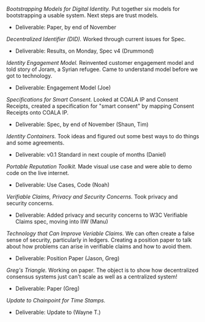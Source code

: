 
*Bootstrapping Models for Digital Identity.* Put together six models for bootstrapping a usable system. Next steps are trust models. 
 
   * Deliverable: Paper, by end of November 

*Decentralized Identifier (DID).* Worked through current issues for Spec.

   * Deliverable: Results, on Monday, Spec v4 (Drummond)

*Identity Engagement Model.* Reinvented customer engagement model and told story of Joram, a Syrian refugee. Came to understand model before we got to technology.

   * Deliverable: Engagement Model (Joe)

*Specifications for Smart Consent.* Looked at COALA IP and Consent Receipts, created a specification for "smart consent" by mapping Consent Receipts onto COALA IP.

   * Deliverable: Spec, by end of November (Shaun, Tim)

*Identity Containers.* Took ideas and figured out some best ways to do things and some agreements.

   * Deliverable: v0.1 Standard in next couple of months (Daniel)
   
*Portable Reputation Toolkit.* Made visual use case and were able to demo code on the live internet.

   * Deliverable: Use Cases, Code (Noah)
   
*Verifiable Claims, Privacy and Security Concerns.* Took privacy and security concerns.

   * Deliverable: Added privacy and security concerns to W3C Verifiable Claims spec, moving into IIW (Manu)

*Technology that Can Improve Veriable Claims.* We can often create a false sense of security, particularly in ledgers. Creating a position paper to talk about how problems can arise in verifiable claims and how to avoid them.

   * Deliverable: Position Paper (Jason, Greg)
   
*Greg's Triangle.* Working on paper. The object is to show how decentralized consensus systems just can't scale as well as a centralized system!

   * Deliverable: Paper (Greg)
   
*Update to Chainpoint for Time Stamps.* 

   * Deliverable: Update to  (Wayne T.)
